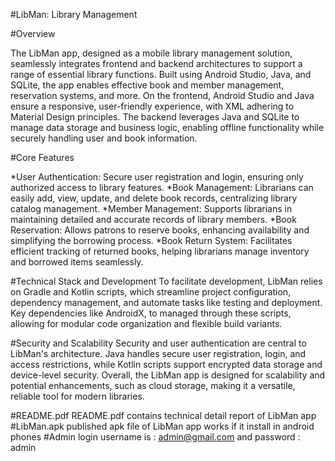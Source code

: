 
#LibMan: Library Management 

#Overview

The LibMan app, designed as a mobile library management solution, seamlessly integrates frontend and backend architectures to support a range of essential library functions. Built using Android Studio, Java, and SQLite, the app enables effective book and member management, reservation systems, and more. On the frontend, Android Studio and Java ensure a responsive, user-friendly experience, with XML adhering to Material Design principles. The backend leverages Java and SQLite to manage data storage and business logic, enabling offline functionality while securely handling user and book information.

#Core Features

*User Authentication: Secure user registration and login, ensuring only authorized access to library features.
*Book Management: Librarians can easily add, view, update, and delete book records, centralizing library catalog management.
*Member Management: Supports librarians in maintaining detailed and accurate records of library members.
*Book Reservation: Allows patrons to reserve books, enhancing availability and simplifying the borrowing process.
*Book Return System: Facilitates efficient tracking of returned books, helping librarians manage inventory and borrowed items seamlessly.

#Technical Stack and Development
To facilitate development, LibMan relies on Gradle and Kotlin scripts, which streamline project configuration, dependency management, and automate tasks like testing and deployment. Key dependencies like AndroidX, to managed through these scripts, allowing for modular code organization and flexible build variants.

#Security and Scalability
Security and user authentication are central to LibMan's architecture. Java handles secure user registration, login, and access restrictions, while Kotlin scripts support encrypted data storage and device-level security. Overall, the LibMan app is designed for scalability and potential enhancements, such as cloud storage, making it a versatile, reliable tool for modern libraries.

#README.pdf
README.pdf contains technical detail report of LibMan app
#LibMan.apk published apk file of LibMan app works if it install in android phones
#Admin login username is : admin@gmail.com and password : admin


